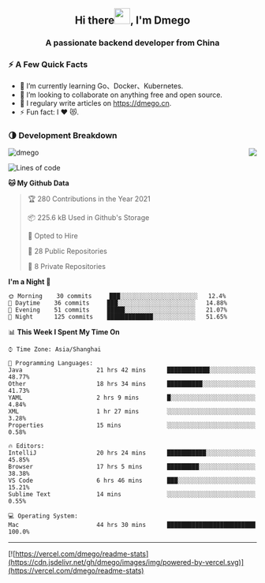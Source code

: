 <h2 align="center">Hi there<img src="https://cdn.jsdelivr.net/gh/dmego/images/img/Hi.gif" height="32" />, I'm Dmego </h2>
<h3 align="center">A passionate backend developer from China</h3>

### ⚡️ A Few Quick Facts

<ul>
    <li> 🌱 I’m currently learning Go、Docker、Kubernetes.</li>
    <li> 👯 I’m looking to collaborate on anything free and open source.</li>
    <li> 📝 I regulary write articles on <a href="https://dmego.cn">https://dmego.cn</a>.</li>
    <li> ⚡ Fun fact: I ❤️ 😻.</li>
</ul>

### 🌗 Development Breakdown

<img src="https://komarev.com/ghpvc/?username=dmego" alt="dmego" />

<img align="right" src="https://readme-stats-dmego.vercel.app/api?username=dmego&show_icons=true&icon_color=1573B3&hide_title=true&text_color=718096&bg_color=00000000&hide_border=true"/>

<!--START_SECTION:waka-->
![Lines of code](https://img.shields.io/badge/From%20Hello%20World%20I%27ve%20Written-241779%20lines%20of%20code-blue)

**🐱 My Github Data** 

> 🏆 280 Contributions in the Year 2021
 > 
> 📦 225.6 kB Used in Github's Storage 
 > 
> 💼 Opted to Hire
 > 
> 📜 28 Public Repositories 
 > 
> 🔑 8 Private Repositories  
 > 
**I'm a Night 🦉** 

```text
🌞 Morning    30 commits     ███░░░░░░░░░░░░░░░░░░░░░░   12.4% 
🌆 Daytime    36 commits     ███░░░░░░░░░░░░░░░░░░░░░░   14.88% 
🌃 Evening    51 commits     █████░░░░░░░░░░░░░░░░░░░░   21.07% 
🌙 Night      125 commits    █████████████░░░░░░░░░░░░   51.65%

```


📊 **This Week I Spent My Time On** 

```text
⌚︎ Time Zone: Asia/Shanghai

💬 Programming Languages: 
Java                     21 hrs 42 mins      ████████████░░░░░░░░░░░░░   48.77% 
Other                    18 hrs 34 mins      ██████████░░░░░░░░░░░░░░░   41.73% 
YAML                     2 hrs 9 mins        █░░░░░░░░░░░░░░░░░░░░░░░░   4.84% 
XML                      1 hr 27 mins        ░░░░░░░░░░░░░░░░░░░░░░░░░   3.28% 
Properties               15 mins             ░░░░░░░░░░░░░░░░░░░░░░░░░   0.58%

🔥 Editors: 
IntelliJ                 20 hrs 24 mins      ███████████░░░░░░░░░░░░░░   45.85% 
Browser                  17 hrs 5 mins       █████████░░░░░░░░░░░░░░░░   38.38% 
VS Code                  6 hrs 46 mins       ███░░░░░░░░░░░░░░░░░░░░░░   15.21% 
Sublime Text             14 mins             ░░░░░░░░░░░░░░░░░░░░░░░░░   0.55%

💻 Operating System: 
Mac                      44 hrs 30 mins      █████████████████████████   100.0%

```


<!--END_SECTION:waka-->

---

[![https://vercel.com/dmego/readme-stats](https://cdn.jsdelivr.net/gh/dmego/images/img/powered-by-vercel.svg)](https://vercel.com/dmego/readme-stats)

